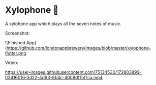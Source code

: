 
# Xylophone 🎹
A xylohpne app which plays all the seven notes of music.

Screenshot:

![Finished App](https://github.com/londonappbrewery/Images/blob/master/xylophone-flutter.png

Video:


https://user-images.githubusercontent.com/75134530/172803899-03416016-3d22-4d93-8b4c-40b8df1bf1ca.mp4





